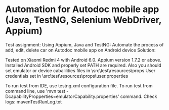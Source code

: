 # Automation for Autodoc mobile app (Java, TestNG, Selenium WebDriver, Appium)

Test assignment:
Using Appium, Java and TestNG: Automate the process of add, edit, delete car on Autodoc mobile app on Android device
Solution: 

Tested on Xiaomi Redmi 4 with Android 6.0.
Appium version 1.7.2 or above.
Installed Android SDK and properly set PATH are required. 
Also you should set emulator or device cabalilities files in \src\test\resources\props
User credentials set in \src\test\resources\props\user.properties

To run test from IDE, use testng.xml configuration file. 
To run test from command line, use 'mvn test -DcapabilityPropperties=emulatorCapability.properties' command.
Check logs: mavenTestRunLog.txt